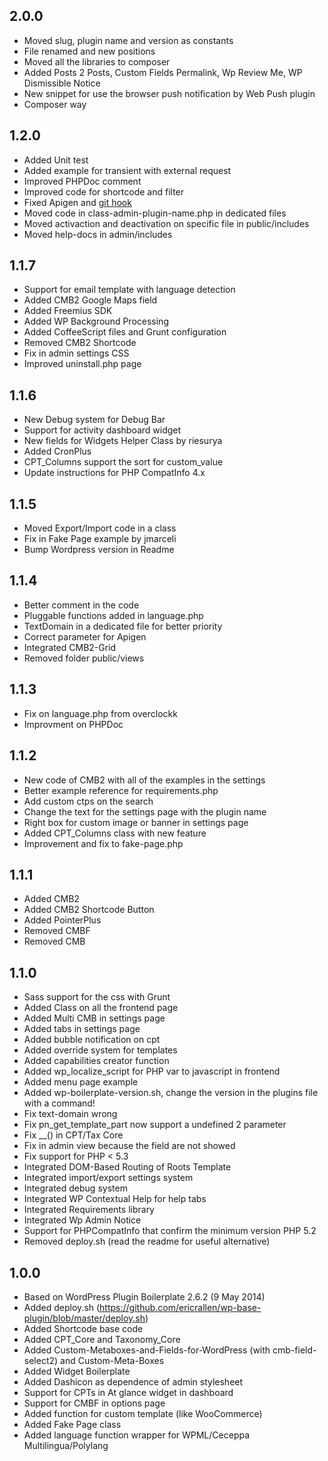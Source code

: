 ## 2.0.0

* Moved slug, plugin name and version as constants
* File renamed and new positions
* Moved all the libraries to composer
* Added Posts 2 Posts, Custom Fields Permalink, Wp Review Me, WP Dismissible Notice
* New snippet for use the browser push notification by Web Push plugin
* Composer way

## 1.2.0

* Added Unit test
* Added example for transient with external request
* Improved PHPDoc comment 
* Improved code for shortcode and filter
* Fixed Apigen and [git hook](https://github.com/Mte90/WordPress-Plugin-Boilerplate-Powered/wiki/Hook-for-generate-doc-and-pushing)
* Moved code in class-admin-plugin-name.php in dedicated files
* Moved activaction and deactivation on specific file in public/includes
* Moved help-docs in admin/includes

## 1.1.7

* Support for email template with language detection
* Added CMB2 Google Maps field
* Added Freemius SDK
* Added WP Background Processing
* Added CoffeeScript files and Grunt configuration
* Removed CMB2 Shortcode
* Fix in admin settings CSS
* Improved uninstall.php page

## 1.1.6

* New Debug system for Debug Bar
* Support for activity dashboard widget
* New fields for Widgets Helper Class by riesurya
* Added CronPlus
* CPT_Columns support the sort for custom_value
* Update instructions for PHP CompatInfo 4.x

## 1.1.5

* Moved Export/Import code in a class
* Fix in Fake Page example by jmarceli
* Bump Wordpress version in Readme

## 1.1.4 

* Better comment in the code 
* Pluggable functions added in language.php
* TextDomain in a dedicated file for better priority
* Correct parameter for Apigen
* Integrated CMB2-Grid
* Removed folder public/views

## 1.1.3

* Fix on language.php from overclockk
* Improvment on PHPDoc

## 1.1.2 

* New code of CMB2 with all of the examples in the settings
* Better example reference for requirements.php
* Add custom ctps on the search
* Change the text for the settings page with the plugin name
* Right box for custom image or banner in settings page
* Added CPT_Columns class with new feature
* Improvement and fix to fake-page.php

## 1.1.1

* Added CMB2
* Added CMB2 Shortcode Button
* Added PointerPlus
* Removed CMBF
* Removed CMB

## 1.1.0

* Sass support for the css with Grunt
* Added Class on all the frontend page
* Added Multi CMB in settings page
* Added tabs in settings page
* Added bubble notification on cpt
* Added override system for templates
* Added capabilities creator function
* Added wp_localize_script for PHP var to javascript in frontend
* Added menu page example
* Added wp-boilerplate-version.sh, change the version in the plugins file with a command!
* Fix text-domain wrong
* Fix pn_get_template_part now support a undefined 2 parameter
* Fix __() in CPT/Tax Core
* Fix in admin view because the field are not showed
* Fix support for PHP < 5.3
* Integrated DOM-Based Routing of Roots Template
* Integrated import/export settings system
* Integrated debug system
* Integrated WP Contextual Help for help tabs
* Integrated Requirements library
* Integrated Wp Admin Notice
* Support for PHPCompatInfo that confirm the minimum version PHP 5.2
* Removed deploy.sh (read the readme for useful alternative)

## 1.0.0

* Based on WordPress Plugin Boilerplate 2.6.2 (9 May 2014)
* Added deploy.sh (https://github.com/ericrallen/wp-base-plugin/blob/master/deploy.sh)
* Added Shortcode base code
* Added CPT_Core and Taxonomy_Core
* Added Custom-Metaboxes-and-Fields-for-WordPress (with cmb-field-select2) and Custom-Meta-Boxes
* Added Widget Boilerplate
* Added Dashicon as dependence of admin stylesheet
* Support for CPTs in At glance widget in dashboard
* Support for CMBF in options page
* Added function for custom template (like WooCommerce)
* Added Fake Page class
* Added language function wrapper for WPML/Ceceppa Multilingua/Polylang